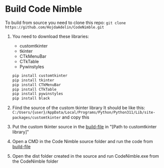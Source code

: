 # Build Code Nimble

To build from source you need to clone this repo:
`git clone https://github.com/HojdaAdelin/CodeNimble.git`

1. You need to download these libraries:
    - customtkinter
    - tkinter
    - CTkMenuBar
    - CTkTable
    - Pywinstyles
    ```sh
    pip install customtkinter
    pip install tkinter
    pip install CTkMenuBar
    pip install CTkTable
    pip install pywinstyles
    pip install black
    ```

2. Fiind the source of the custom tkinter library
It should be like this: `C:/Users/{user}/AppData/Local/Programs/Python/Python311/Lib/site-packages/customtkinter` and copy this

3. Put the custom tkinter source in the [build-file](build_info/build.md) in "[Path to customtkinter library]"

4. Open a CMD in the Code Nimble source folder and run the code from [build-file](build_info/build.md)

5. Open the dist folder created in the source and run CodeNimble.exe from the CodeNimble folder